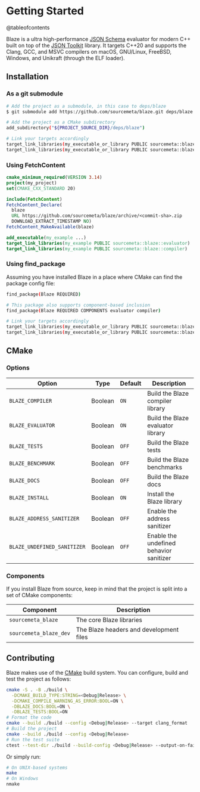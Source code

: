 Getting Started
===============

@tableofcontents

Blaze is a ultra high-performance [JSON Schema](http://json-schema.org)
evaluator for modern C++ built on top of the [JSON
Toolkit](https://github.com/sourcemeta/jsontoolkit) library. It targets C++20
and supports the Clang, GCC, and MSVC compilers on macOS, GNU/Linux, FreeBSD,
Windows, and Unikraft (through the ELF loader).

Installation
------------

### As a git submodule

```sh
# Add the project as a submodule, in this case to deps/blaze
$ git submodule add https://github.com/sourcemeta/blaze.git deps/blaze

# Add the project as a CMake subdirectory
add_subdirectory("${PROJECT_SOURCE_DIR}/deps/blaze")

# Link your targets accordingly
target_link_libraries(my_executable_or_library PUBLIC sourcemeta::blaze::evaluator)
target_link_libraries(my_executable_or_library PUBLIC sourcemeta::blaze::compiler)
```

### Using FetchContent

```cmake
cmake_minimum_required(VERSION 3.14)
project(my_project)
set(CMAKE_CXX_STANDARD 20)

include(FetchContent)
FetchContent_Declare(
  blaze
  URL https://github.com/sourcemeta/blaze/archive/<commit-sha>.zip
  DOWNLOAD_EXTRACT_TIMESTAMP NO)
FetchContent_MakeAvailable(blaze)

add_executable(my_example ...)
target_link_libraries(my_example PUBLIC sourcemeta::blaze::evaluator)
target_link_libraries(my_example PUBLIC sourcemeta::blaze::compiler)
```

### Using find_package

Assuming you have installed Blaze in a place where CMake can find the
package config file:

```sh
find_package(Blaze REQUIRED)

# This package also supports component-based inclusion
find_package(Blaze REQUIRED COMPONENTS evaluator compiler)

# Link your targets accordingly
target_link_libraries(my_executable_or_library PUBLIC sourcemeta::blaze::evaluator)
target_link_libraries(my_executable_or_library PUBLIC sourcemeta::blaze::compiler)
```

CMake
-----

### Options

| Option                      | Type    | Default | Description                             |
|-----------------------------|---------|---------|-----------------------------------------|
| `BLAZE_COMPILER`            | Boolean | `ON`    | Build the Blaze compiler library        |
| `BLAZE_EVALUATOR`           | Boolean | `ON`    | Build the Blaze evaluator library       |
| `BLAZE_TESTS`               | Boolean | `OFF`   | Build the Blaze tests                   |
| `BLAZE_BENCHMARK`           | Boolean | `OFF`   | Build the Blaze benchmarks              |
| `BLAZE_DOCS`                | Boolean | `OFF`   | Build the Blaze docs                    |
| `BLAZE_INSTALL`             | Boolean | `ON`    | Install the Blaze library               |
| `BLAZE_ADDRESS_SANITIZER`   | Boolean | `OFF`   | Enable the address sanitizer            |
| `BLAZE_UNDEFINED_SANITIZER` | Boolean | `OFF`   | Enable the undefined behavior sanitizer |

### Components

If you install Blaze from source, keep in mind that the project is split
into a set of CMake components:

| Component              | Description                             |
|------------------------|-----------------------------------------|
| `sourcemeta_blaze`     | The core Blaze libraries                |
| `sourcemeta_blaze_dev` | The Blaze headers and development files |

Contributing
------------

Blaze makes use of the [CMake](https://cmake.org) build system. You can
configure, build and test the project as follows:

```sh
cmake -S . -B ./build \
  -DCMAKE_BUILD_TYPE:STRING=<Debug|Release> \
  -DCMAKE_COMPILE_WARNING_AS_ERROR:BOOL=ON \
  -DBLAZE_DOCS:BOOL=ON \
  -DBLAZE_TESTS:BOOL=ON
# Format the code
cmake --build ./build --config <Debug|Release> --target clang_format
# Build the project
cmake --build ./build --config <Debug|Release>
# Run the test suite
ctest --test-dir ./build --build-config <Debug|Release> --output-on-failure --progress
```

Or simply run:

```sh
# On UNIX-based systems
make
# On Windows
nmake
```
